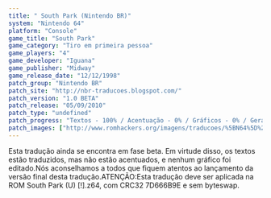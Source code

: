 ```yaml
---
title: " South Park (Nintendo BR)"
system: "Nintendo 64"
platform: "Console"
game_title: "South Park"
game_category: "Tiro em primeira pessoa"
game_players: "4"
game_developer: "Iguana"
game_publisher: "Midway"
game_release_date: "12/12/1998"
patch_group: "Nintendo BR"
patch_site: "http://nbr-traducoes.blogspot.com/"
patch_version: "1.0 BETA"
patch_release: "05/09/2010"
patch_type: "undefined"
patch_progress: "Textos - 100% / Acentuação - 0% / Gráficos - 0% / Geral - 80%"
patch_images: ["http://www.romhackers.org/imagens/traducoes/%5BN64%5D%20South%20Park%20-%20Nintendo%20BR%20-%201.jpg","http://www.romhackers.org/imagens/traducoes/%5BN64%5D%20South%20Park%20-%20Nintendo%20BR%20-%202.jpg","http://www.romhackers.org/imagens/traducoes/%5BN64%5D%20South%20Park%20-%20Nintendo%20BR%20-%203.jpg"]
---
```

Esta tradução ainda se encontra em fase beta. Em virtude disso, os textos estão traduzidos, mas não estão acentuados, e nenhum gráfico foi editado.Nós aconselhamos a todos que fiquem atentos ao lançamento da versão final desta tradução.ATENÇÃO:Esta tradução deve ser aplicada na ROM South Park (U) [!].z64, com CRC32 7D666B9E e sem byteswap.